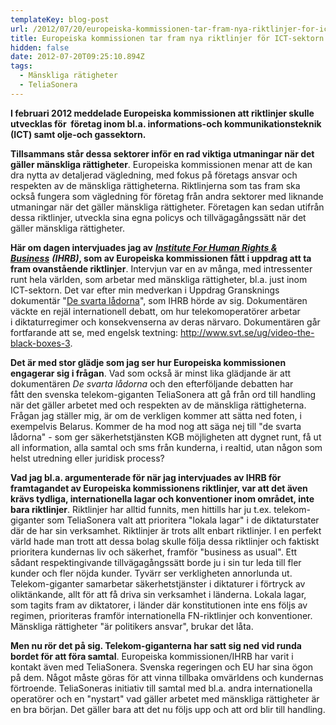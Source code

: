 ```yaml
---
templateKey: blog-post
url: /2012/07/20/europeiska-kommissionen-tar-fram-nya-riktlinjer-for-ict-sektorn
title: Europeiska kommissionen tar fram nya riktlinjer för ICT-sektorn
hidden: false
date: 2012-07-20T09:25:10.894Z
tags:
  - Mänskliga rätigheter
  - TeliaSonera
---
```

**I februari 2012 meddelade Europeiska kommissionen att riktlinjer skulle utvecklas för  företag inom bl.a. informations-och kommunikationsteknik (ICT) samt olje-och gassektorn.**

**Tillsammans står dessa sektorer inför en rad viktiga utmaningar när det gäller mänskliga rättigheter**. Europeiska kommissionen menar att de kan dra nytta av detaljerad vägledning, med fokus på företags ansvar och respekten av de mänskliga rättigheterna. Riktlinjerna som tas fram ska också fungera som vägledning för företag från andra sektorer med liknande utmaningar när det gäller mänskliga rättigheter. Företagen kan sedan utifrån dessa riktlinjer, utveckla sina egna policys och tillvägagångssätt när det gäller mänskliga rättigheter.

**Här om dagen intervjuades jag av** [_**Institute For Human Rights & Business**_](http://www.ihrb.org/) **_(IHRB)_, som av Europeiska kommissionen fått i uppdrag att ta fram ovanstående riktlinjer**. Intervjun var en av många, med intressenter runt hela världen, som arbetar med mänskliga rättigheter, bl.a. just inom ICT-sektorn. Det var efter min medverkan i Uppdrag Gransknings dokumentär "[De svarta lådorna](http://www.svt.se/ug/video-the-black-boxes-3)", som IHRB hörde av sig. Dokumentären väckte en rejäl internationell debatt, om hur telekomoperatörer arbetar i diktaturregimer och konsekvenserna av deras närvaro. Dokumentären går fortfarande att se, med engelsk textning: <http://www.svt.se/ug/video-the-black-boxes-3>.

**Det är med stor glädje som jag ser hur Europeiska kommissionen engagerar sig i frågan**. Vad som också är minst lika glädjande är att dokumentären _De svarta lådorna_ och den efterföljande debatten har fått den svenska telekom-giganten TeliaSonera att gå från ord till handling när det gäller arbetet med och respekten av de mänskliga rättigheterna. Frågan jag ställer mig, är om de verkligen kommer att sätta ned foten, i exempelvis Belarus. Kommer de ha mod nog att säga nej till "de svarta lådorna" - som ger säkerhetstjänsten KGB möjligheten att dygnet runt, få ut all information, alla samtal och sms från kunderna, i realtid, utan någon som helst utredning eller juridisk process?

**Vad jag bl.a. argumenterade för när jag intervjuades av IHRB för framtagandet av Europeiska kommissionens riktlinjer, var att det även krävs tydliga, internationella lagar och konventioner inom området, inte bara riktlinjer**. Riktlinjer har alltid funnits, men hittills har ju t.ex. telekom-giganter som TeliaSonera valt att prioritera "lokala lagar" i de diktaturstater där de har sin verksamhet. Riktlinjer är trots allt enbart riktlinjer. I en perfekt värld hade man trott att dessa bolag skulle följa dessa riktlinjer och faktiskt prioritera kundernas liv och säkerhet, framför "business as usual". Ett sådant respektingivande tillvägagångssätt borde ju i sin tur leda till fler kunder och fler nöjda kunder. Tyvärr ser verkligheten annorlunda ut. Telekom-giganter samarbetar säkerhetstjänster i diktaturer i förtryck av oliktänkande, allt för att få driva sin verksamhet i länderna. Lokala lagar, som tagits fram av diktatorer, i länder där konstitutionen inte ens följs av regimen, prioriteras framför internationella FN-riktlinjer och konventioner. Mänskliga rättigheter "är politikers ansvar", brukar det låta.

**Men nu rör det på sig. Telekom-giganterna har satt sig ned vid runda bordet för att föra samtal**. Europeiska kommissionen/IHRB har varit i kontakt även med TeliaSonera. Svenska regeringen och EU har sina ögon på dem. Något måste göras för att vinna tillbaka omvärldens och kundernas förtroende. TeliaSoneras initiativ till samtal med bl.a. andra internationella operatörer och en "nystart" vad gäller arbetet med mänskliga rättigheter är en bra början. Det gäller bara att det nu följs upp och att ord blir till handling.
